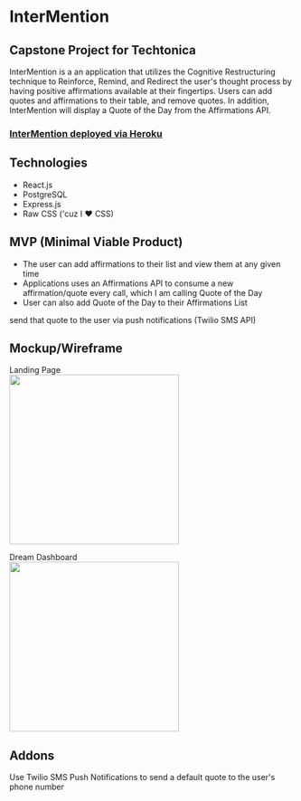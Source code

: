 # InterMention

## Capstone Project for Techtonica

InterMention is a an application that utilizes the Cognitive Restructuring technique to Reinforce, Remind, and Redirect the user's thought process by having positive affirmations available at their fingertips. Users can add quotes and affirmations to their table, and remove quotes. In addition, InterMention will display a Quote of the Day from the Affirmations API.

### [<ins>InterMention deployed via Heroku</ins>](https://intermention.herokuapp.com/)

## Technologies

- React.js
- PostgreSQL
- Express.js
- Raw CSS ('cuz I :heart: CSS)

## MVP (Minimal Viable Product)

- The user can add affirmations to their list and view them at any given time
- Applications uses an Affirmations API to consume a new affirmation/quote every call, which I am calling Quote of the Day
- User can also add Quote of the Day to their Affirmations List

send that quote to the user via push notifications (Twilio SMS API)

## Mockup/Wireframe

Landing Page
<br>
<img src="https://raw.githubusercontent.com/ZelmaSedano/InterMention_2/main/landing.png" width="300px">

Dream Dashboard
<br>
<img src="https://raw.githubusercontent.com/ZelmaSedano/InterMention_2/main/dashboard.png" width="300px">

## Addons

Use Twilio SMS Push Notifications to send a default quote to the user's phone number
